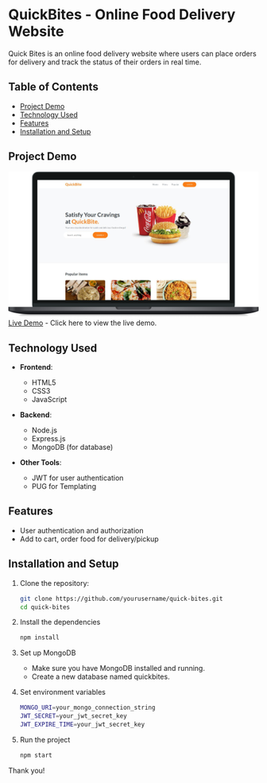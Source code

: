 # QuickBites - Online Food Delivery Website

Quick Bites is an online food delivery website where users can place orders for delivery and track the status of their orders in real time.

## Table of Contents

- [Project Demo](#project-demo)
- [Technology Used](#technology-used)
- [Features](#features)
- [Installation and Setup](#installation-and-setup)

## Project Demo

![Project demo image](https://github.com/omk-rahi/quickbites/blob/main/public/img/project-demo.png)
[Live Demo](https://quickbites-kj6z.onrender.com/) - Click here to view the live demo.

## Technology Used

- **Frontend**:

  - HTML5
  - CSS3
  - JavaScript

- **Backend**:

  - Node.js
  - Express.js
  - MongoDB (for database)

- **Other Tools**:
  - JWT for user authentication
  - PUG for Templating

## Features

- User authentication and authorization
- Add to cart, order food for delivery/pickup

## Installation and Setup

1. Clone the repository:

   ```bash
   git clone https://github.com/yourusername/quick-bites.git
   cd quick-bites
   ```

2. Install the dependencies

   ```bash
   npm install
   ```

3. Set up MongoDB

   - Make sure you have MongoDB installed and running.
   - Create a new database named quickbites.

4. Set environment variables

   ```bash
   MONGO_URI=your_mongo_connection_string
   JWT_SECRET=your_jwt_secret_key
   JWT_EXPIRE_TIME=your_jwt_secret_key
   ```

5. Run the project

   ```bash
   npm start
   ```

Thank you!
